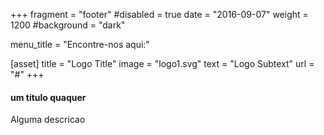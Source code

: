 +++
fragment = "footer"
#disabled = true
date = "2016-09-07"
weight = 1200
#background = "dark"

menu_title = "Encontre-nos aqui:"

[asset]
  title = "Logo Title"
  image = "logo1.svg"
  text = "Logo Subtext"
  url = "#"
+++

#### um titulo quaquer

Alguma descricao
